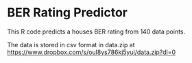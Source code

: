 # BER Rating Predictor

This R code predicts a houses BER rating from 140 data points.

The data is stored in csv format in data.zip at https://www.dropbox.com/s/oul8ys786kj5yuj/data.zip?dl=0